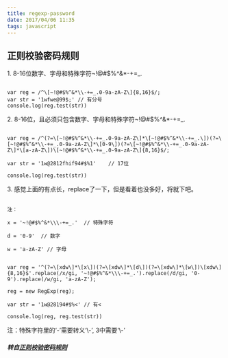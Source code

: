```yaml
---
title: regexp-password
date: 2017/04/06 11:35
tags: javascript
---
```


## 正则校验密码规则

1\. 8-16位数字、字母和特殊字符~!@#$%^&*-+=_.

```

var reg = /^\[~!@#$%^&*\\-+=_.0-9a-zA-Z\]{8,16}$/;  
var str = '1wfwe@99$;' // 有分号  
console.log(reg.test(str))

```

2\. 8-16位，且必须只包含数字、字母和特殊字符~!@#$%^&*-+=_.

```

var reg = /^(?=\[~!@#$%^&*\\-+=_.0-9a-zA-Z\]*\[~!@#$%^&*\\-+=_.\])(?=\[~!@#$%^&*\\-+=_.0-9a-zA-Z\]*\[0-9\])(?=\[~!@#$%^&*\\-+=_.0-9a-zA-Z\]*\[a-zA-Z\])\[~!@#$%^&*\\-+=_.0-9a-zA-Z\]{8,16}$/;

var str = '1w@2812fhif94#$%1'    // 17位

console.log(reg.test(str))

```

3\. 感觉上面的有点长，replace了一下，但是看着也没多好，将就下吧。

```

注：

x = '~!@#$%^&*\\\-+=_.'  // 特殊字符

d = '0-9'  // 数字

w = 'a-zA-Z' // 字母

```

```

var reg = '^(?=\[xdw\]*\[x\])(?=\[xdw\]*\[d\])(?=\[xdw\]*\[w\])\[xdw\]{8,16}$'.replace(/x/gi, '~!@#$%^&*\\\-+=_.').replace(/d/gi, '0-9').replace(/w/gi, 'a-zA-Z');

reg = new RegExp(reg);

var str = '1w@28194#$%<' // 有<

console.log(reg, reg.test(str))

```

注：特殊字符里的‘-’需要转义‘\\-’, 3中需要‘\\\-’

##### 转自[正则校验密码规则](https://my.oschina.net/luweiweiwei/blog/873937)
